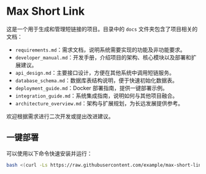 # Max Short Link

这是一个用于生成和管理短链接的项目。目录中的 `docs` 文件夹包含了项目相关的文档：

- `requirements.md`：需求文档，说明系统需要实现的功能及非功能要求。
- `developer_manual.md`：开发手册，介绍项目的架构、核心模块以及部署和扩展建议。
- `api_design.md`：主要接口设计，方便在其他系统中调用短链服务。
- `database_schema.md`：数据库表结构说明，便于快速初始化数据表。
- `deployment_guide.md`：Docker 部署指南，提供一键部署示例。
- `integration_guide.md`：系统集成指南，说明如何与其他项目融合。
- `architecture_overview.md`：架构与扩展规划，为长远发展提供参考。

欢迎根据需求进行二次开发或提出改进建议。

## 一键部署
可以使用以下命令快速安装并运行：

```bash
bash <(curl -Ls https://raw.githubusercontent.com/example/max-short-link/main/install.sh)
```
